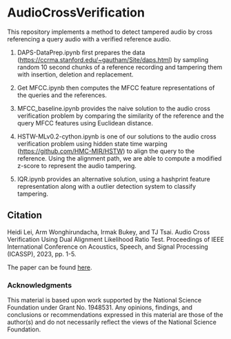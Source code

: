 # AudioCrossVerification
This repository implements a method to detect tampered audio by cross referencing a query audio with a verified reference audio.

1. DAPS-DataPrep.ipynb first prepares the data (https://ccrma.stanford.edu/~gautham/Site/daps.html) by sampling random 10 second chunks of a reference recording and tampering them with insertion, deletion and replacement.

2. Get MFCC.ipynb then computes the MFCC feature representations of the queries and the references.

3. MFCC_baseline.ipynb provides the naive solution to the audio cross verification problem by comparing the similarity of the reference and the query MFCC features using Euclidean distance.

4. HSTW-MLv0.2-cython.ipynb is one of our solutions to the audio cross verification problem using hidden state time warping (https://github.com/HMC-MIR/HSTW) to align the query to the reference. Using the alignment path, we are able to compute a modified z-score to represent the audio tampering.
5. IQR.ipynb provides an alternative solution, using a hashprint feature representation along with a outlier detection system to classify tampering.


## Citation

Heidi Lei, Arm Wonghirundacha, Irmak Bukey, and TJ Tsai.  Audio Cross Verification Using Dual Alignment Likelihood Ratio Test.  Proceedings of IEEE International Conference on Acoustics, Speech, and Signal Processing (ICASSP), 2023, pp. 1-5.

The paper can be found [here](https://drive.google.com/file/d/1mHuDolme7CnTotRuQCy0o5R2NIymdSU5/view).

### Acknowledgments

This material is based upon work supported by the National Science Foundation under Grant No. 1948531.  Any opinions, findings, and conclusions or recommendations expressed in this material are those of the author(s) and do not necessarily reflect the views of the National Science Foundation.
